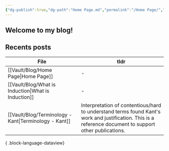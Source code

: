 ```yaml
---
{"dg-publish":true,"dg-path":"Home Page.md","permalink":"/Home Page/","tags":["gardenEntry"],"created":"2024-12-21T20:35:51.089-05:00","updated":"2024-12-25T16:46:05.500-05:00"}
---
```


## Welcome to my blog!

## Recents posts
| File                                                     | tldr                                                                                                                                                    |
| -------------------------------------------------------- | ------------------------------------------------------------------------------------------------------------------------------------------------------- |
| [[Vault/Blog/Home Page\|Home Page]]                   | \-                                                                                                                                                      |
| [[Vault/Blog/What is Induction\|What is Induction]]   | \-                                                                                                                                                      |
| [[Vault/Blog/Terminology - Kant\|Terminology - Kant]] | Interpretation of contentious/hard to understand terms found Kant's work and justification. This is a reference document to support other publications. |

{ .block-language-dataview}
